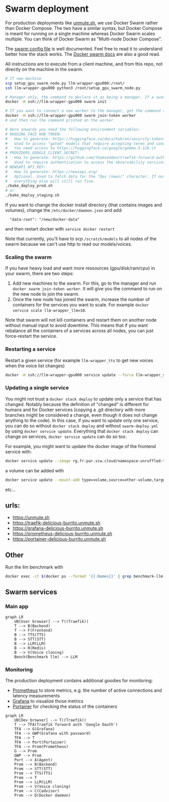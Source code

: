# Swarm deployment

For production deployments like [unmute.sh](https://unmute.sh), we use Docker Swarm rather than Docker Compose.
The two have a similar syntax, but Docker Compose is meant for running on a single machine whereas Docker Swarm scales multiple. You can think of Docker Swarm as "Multi-node Docker Compose".

The [swarm config file](./swarm-deploy.yml) is well documented. Feel free to read it to understand better how the stack works. The [Docker swarm docs](https://docs.docker.com/engine/swarm/) are also a good read.

All instructions are to execute from a client machine, and from this repo, not directly on the machine in the swarm.

```bash
# If new machine
scp setup_gpu_swarm_node.py llm-wrapper-gpu000:/root/
ssh llm-wrapper-gpu000 python3 /root/setup_gpu_swarm_node.py

# Manager only, the command to declare it as being a manager. If a swarm is already up, you don't need it.
docker -H ssh://llm-wrapper-gpu000 swarm init

# If you want to connect a new worker to the manager, get the command to run by doing
docker -H ssh://llm-wrapper-gpu000 swarm join-token worker
# and then run the command printed on the worker

# Here onwards you need the following environment variables:
# HUGGING_FACE_HUB_TOKEN:
#   How to generate: https://huggingface.co/docs/hub/en/security-tokens
#   Used to access "gated" models that require accepting terms and conditions.
#   You need access to https://huggingface.co/google/gemma-3-12b-it
# PROVIDERS_GOOGLE_CLIENT_SECRET:
#   How to generate: https://github.com/thomseddon/traefik-forward-auth?tab=readme-ov-file#google
#   Used to require authentication to access the observability services such as Grafana and Traefik.
# NEWSAPI_API_KEY:
#   How to generate: https://newsapi.org/
#   Optional. Used to fetch data for the "Dev (news)" character. If not provided,
#   everything else will still run fine.
./bake_deploy_prod.sh
# or
./bake_deploy_staging.sh
```

If you want to change the docker install directory (that contains images and volumes), change the `/etc/docker/daemon.json` and add:

```
  "data-root": "/new/docker-data"
```

and then restart docker with `service docker restart`

Note that currently, you'll have to scp `/scratch/models` to all nodes of the swarm because we can't use http to read our models/voices.

### Scaling the swarm

If you have heavy load and want more ressources (gpu/disk/ram/cpu) in your swarm, there are two steps:
1) Add new machines to the swarm. For this, go to the manager and run `docker swarm join-token worker`. It will give you the command to run on the new node to join the swarm.
2) Once the new node has joined the swarm, increase the number of containers for the services you want to scale. For example `docker service scale llm-wrapper_llm=10`.

Note that swarm will not kill containers and restart them on another node without manual input to avoid downtime. This means that if you want rebalance all the containers of a services across all nodes, you can just force-restart the service.

### Restarting a service
Restart a given service (for example `llm-wrapper_tts` to get new voices when the voice list changes)

```bash
docker -H ssh://llm-wrapper-gpu000 service update --force llm-wrapper_something
```

### Updating a single service
You might not trust a `docker stack deploy` to update only a service that has changed. Notably because the definition
of "changed" is different for humans and for Docker services (copying a .git directory with more branches might be considered
a change, even though it does not change anything to the code). In this case, if you want to update only one service, you can do so without `docker stack deploy` and without `swarm-deploy.yml` by using `docker service update`. Everything that `docker stack deploy` can change on services, `docker service update` can do so too.

For example, you might want to update the docker image of the frontend service with:
```bash
docker service update --image rg.fr-par.scw.cloud/namespace-unruffled-tereshkova/llm-wrapper-frontend:latest --with-registry-auth llm-wrapper_frontend
```
a volume can be added with
```bash
docker service update --mount-add type=volume,source=other-volume,target=/somewhere-else llm-wrapper_frontend
```
etc...

## urls:
* <https://unmute.sh>
* <https://traefik-delicious-burrito.unmute.sh>
* <https://grafana-delicious-burrito.unmute.sh>
* <https://prometheus-delicious-burrito.unmute.sh>
* <https://portainer-delicious-burrito.unmute.sh>

## Other

Run the llm benchmark with

```bash
docker exec -it $(docker ps --format '{{.Names}}' | grep benchmark-llm) bash /run_bench.sh
```


## Swarm services

### Main app

```mermaid
graph LR
    UB[User browser] --> T((Traefik))
    T --> B(Backend)
    T --> F(Frontend)
    B --> TTS(TTS)
    B --> STT(STT)
    B --> LLM(LLM)
    B --> R(Redis)
    B --> V(Voice cloning)
    Bench(Benchmark llm) --> LLM
```

### Monitoring

The production deployment contains additional goodies for monitoring:
- [Prometheus](https://prometheus.io/) to store metrics, e.g. the number of active connections and latency measurements
- [Grafana](https://grafana.com/) to visualize those metrics
- [Portainer](https://www.portainer.io/) for checking the status of the containers

```mermaid
graph LR
    UB[Dev browser] --> T((Traefik))
    T --> TFA(Traefik forward auth 'Google Oauth')
    TFA --> G(Grafana)
    TFA --> GWP(Grafana with password)
    TFA --> T
    TFA --> Port(Portainer)
    TFA --> Prom(Prometheus)
    G --> Prom
    GWP --> Prom
    Port --> A(Agent)
    Prom --> B(Backend)
    Prom --> STT(STT)
    Prom --> TTS(TTS)
    Prom --> T
    Prom --> LLM(LLM)
    Prom --> V(Voice cloning)
    Prom --> C(Cadvisor)
    Prom --> D(Docker daemon)
```